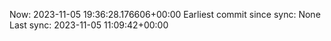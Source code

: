 Now: 2023-11-05 19:36:28.176606+00:00 Earliest commit since sync: None Last sync: 2023-11-05 11:09:42+00:00
